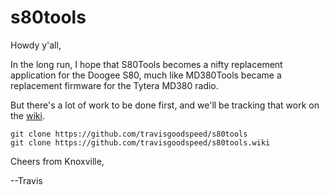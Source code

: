 # s80tools

Howdy y'all,

In the long run, I hope that S80Tools becomes a nifty replacement
application for the Doogee S80, much like MD380Tools became a
replacement firmware for the Tytera MD380 radio.

But there's a lot of work to be done first, and we'll be tracking that
work on the [wiki](https://github.com/travisgoodspeed/s80tools/wiki).

```
git clone https://github.com/travisgoodspeed/s80tools
git clone https://github.com/travisgoodspeed/s80tools.wiki
```

Cheers from Knoxville,

--Travis
